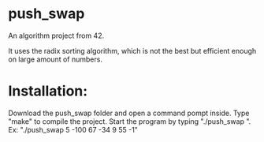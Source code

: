 # push_swap
An algorithm project from 42.

It uses the radix sorting algorithm, which is not the best but efficient enough on large amount of numbers.

<h1>Installation:</h1> 

Download the push_swap folder and open a command pompt inside.
Type "make" to compile the project.
Start the program by typing "./push_swap <random amount of numbers>".
Ex: "./push_swap 5 -100 67 -34 9 55 -1"
